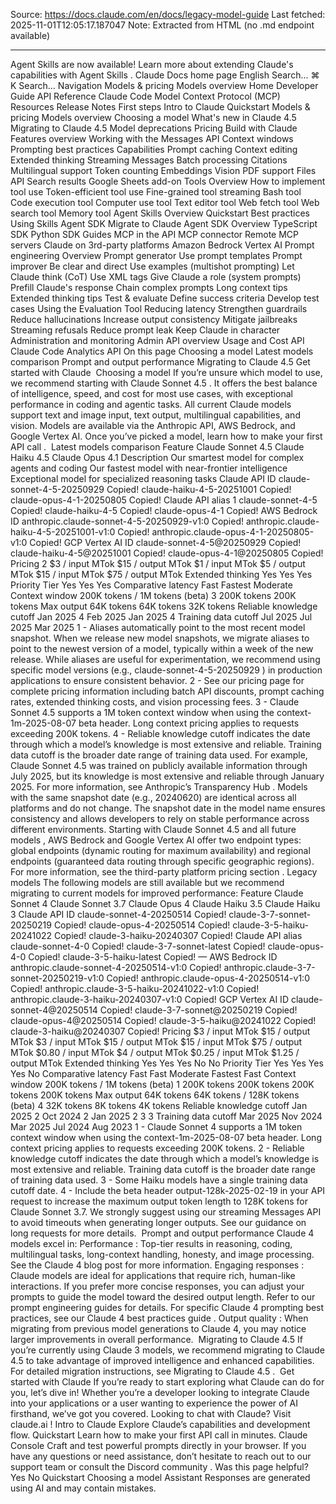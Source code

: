 Source: https://docs.claude.com/en/docs/legacy-model-guide
Last fetched: 2025-11-01T12:05:17.187047
Note: Extracted from HTML (no .md endpoint available)

---

Agent Skills are now available!
Learn more about extending Claude's capabilities with Agent Skills
.
Claude Docs
home page
English
Search...
⌘
K
Search...
Navigation
Models & pricing
Models overview
Home
Developer Guide
API Reference
Claude Code
Model Context Protocol (MCP)
Resources
Release Notes
First steps
Intro to Claude
Quickstart
Models & pricing
Models overview
Choosing a model
What's new in Claude 4.5
Migrating to Claude 4.5
Model deprecations
Pricing
Build with Claude
Features overview
Working with the Messages API
Context windows
Prompting best practices
Capabilities
Prompt caching
Context editing
Extended thinking
Streaming Messages
Batch processing
Citations
Multilingual support
Token counting
Embeddings
Vision
PDF support
Files API
Search results
Google Sheets add-on
Tools
Overview
How to implement tool use
Token-efficient tool use
Fine-grained tool streaming
Bash tool
Code execution tool
Computer use tool
Text editor tool
Web fetch tool
Web search tool
Memory tool
Agent Skills
Overview
Quickstart
Best practices
Using Skills
Agent SDK
Migrate to Claude Agent SDK
Overview
TypeScript SDK
Python SDK
Guides
MCP in the API
MCP connector
Remote MCP servers
Claude on 3rd-party platforms
Amazon Bedrock
Vertex AI
Prompt engineering
Overview
Prompt generator
Use prompt templates
Prompt improver
Be clear and direct
Use examples (multishot prompting)
Let Claude think (CoT)
Use XML tags
Give Claude a role (system prompts)
Prefill Claude's response
Chain complex prompts
Long context tips
Extended thinking tips
Test & evaluate
Define success criteria
Develop test cases
Using the Evaluation Tool
Reducing latency
Strengthen guardrails
Reduce hallucinations
Increase output consistency
Mitigate jailbreaks
Streaming refusals
Reduce prompt leak
Keep Claude in character
Administration and monitoring
Admin API overview
Usage and Cost API
Claude Code Analytics API
On this page
Choosing a model
Latest models comparison
Prompt and output performance
Migrating to Claude 4.5
Get started with Claude
​
Choosing a model
If you’re unsure which model to use, we recommend starting with
Claude Sonnet 4.5
. It offers the best balance of intelligence, speed, and cost for most use cases, with exceptional performance in coding and agentic tasks.
All current Claude models support text and image input, text output, multilingual capabilities, and vision. Models are available via the Anthropic API, AWS Bedrock, and Google Vertex AI.
Once you’ve picked a model,
learn how to make your first API call
.
​
Latest models comparison
Feature
Claude Sonnet 4.5
Claude Haiku 4.5
Claude Opus 4.1
Description
Our smartest model for complex agents and coding
Our fastest model with near-frontier intelligence
Exceptional model for specialized reasoning tasks
Claude API ID
claude-sonnet-4-5-20250929
Copied!
claude-haiku-4-5-20251001
Copied!
claude-opus-4-1-20250805
Copied!
Claude API alias
1
claude-sonnet-4-5
Copied!
claude-haiku-4-5
Copied!
claude-opus-4-1
Copied!
AWS Bedrock ID
anthropic.claude-sonnet-4-5-20250929-v1:0
Copied!
anthropic.claude-haiku-4-5-20251001-v1:0
Copied!
anthropic.claude-opus-4-1-20250805-v1:0
Copied!
GCP Vertex AI ID
claude-sonnet-4-5@20250929
Copied!
claude-haiku-4-5@20251001
Copied!
claude-opus-4-1@20250805
Copied!
Pricing
2
$3 / input MTok
$15 / output MTok
$1 / input MTok
$5 / output MTok
$15 / input MTok
$75 / output MTok
Extended thinking
Yes
Yes
Yes
Priority Tier
Yes
Yes
Yes
Comparative latency
Fast
Fastest
Moderate
Context window
200K tokens
/
1M tokens
(beta)
3
200K tokens
200K tokens
Max output
64K tokens
64K tokens
32K tokens
Reliable knowledge cutoff
Jan 2025
4
Feb 2025
Jan 2025
4
Training data cutoff
Jul 2025
Jul 2025
Mar 2025
1 - Aliases automatically point to the most recent model snapshot. When we release new model snapshots, we migrate aliases to point to the newest version of a model, typically within a week of the new release. While aliases are useful for experimentation, we recommend using specific model versions (e.g.,
claude-sonnet-4-5-20250929
) in production applications to ensure consistent behavior.
2 - See our
pricing page
for complete pricing information including batch API discounts, prompt caching rates, extended thinking costs, and vision processing fees.
3 - Claude Sonnet 4.5 supports a
1M token context window
when using the
context-1m-2025-08-07
beta header.
Long context pricing
applies to requests exceeding 200K tokens.
4 -
Reliable knowledge cutoff
indicates the date through which a model’s knowledge is most extensive and reliable.
Training data cutoff
is the broader date range of training data used. For example, Claude Sonnet 4.5 was trained on publicly available information through July 2025, but its knowledge is most extensive and reliable through January 2025. For more information, see
Anthropic’s Transparency Hub
.
Models with the same snapshot date (e.g., 20240620) are identical across all platforms and do not change. The snapshot date in the model name ensures consistency and allows developers to rely on stable performance across different environments.
Starting with
Claude Sonnet 4.5 and all future models
, AWS Bedrock and Google Vertex AI offer two endpoint types:
global endpoints
(dynamic routing for maximum availability) and
regional endpoints
(guaranteed data routing through specific geographic regions). For more information, see the
third-party platform pricing section
.
Legacy models
The following models are still available but we recommend migrating to current models for improved performance:
Feature
Claude Sonnet 4
Claude Sonnet 3.7
Claude Opus 4
Claude Haiku 3.5
Claude Haiku 3
Claude API ID
claude-sonnet-4-20250514
Copied!
claude-3-7-sonnet-20250219
Copied!
claude-opus-4-20250514
Copied!
claude-3-5-haiku-20241022
Copied!
claude-3-haiku-20240307
Copied!
Claude API alias
claude-sonnet-4-0
Copied!
claude-3-7-sonnet-latest
Copied!
claude-opus-4-0
Copied!
claude-3-5-haiku-latest
Copied!
—
AWS Bedrock ID
anthropic.claude-sonnet-4-20250514-v1:0
Copied!
anthropic.claude-3-7-sonnet-20250219-v1:0
Copied!
anthropic.claude-opus-4-20250514-v1:0
Copied!
anthropic.claude-3-5-haiku-20241022-v1:0
Copied!
anthropic.claude-3-haiku-20240307-v1:0
Copied!
GCP Vertex AI ID
claude-sonnet-4@20250514
Copied!
claude-3-7-sonnet@20250219
Copied!
claude-opus-4@20250514
Copied!
claude-3-5-haiku@20241022
Copied!
claude-3-haiku@20240307
Copied!
Pricing
$3 / input MTok
$15 / output MTok
$3 / input MTok
$15 / output MTok
$15 / input MTok
$75 / output MTok
$0.80 / input MTok
$4 / output MTok
$0.25 / input MTok
$1.25 / output MTok
Extended thinking
Yes
Yes
Yes
No
No
Priority Tier
Yes
Yes
Yes
Yes
No
Comparative latency
Fast
Fast
Moderate
Fastest
Fast
Context window
200K tokens
/
1M tokens
(beta)
1
200K tokens
200K tokens
200K tokens
200K tokens
Max output
64K tokens
64K tokens / 128K tokens (beta)
4
32K tokens
8K tokens
4K tokens
Reliable knowledge cutoff
Jan 2025
2
Oct 2024
2
Jan 2025
2
3
3
Training data cutoff
Mar 2025
Nov 2024
Mar 2025
Jul 2024
Aug 2023
1 - Claude Sonnet 4 supports a
1M token context window
when using the
context-1m-2025-08-07
beta header.
Long context pricing
applies to requests exceeding 200K tokens.
2 -
Reliable knowledge cutoff
indicates the date through which a model’s knowledge is most extensive and reliable.
Training data cutoff
is the broader date range of training data used.
3 - Some Haiku models have a single training data cutoff date.
4 - Include the beta header
output-128k-2025-02-19
in your API request to increase the maximum output token length to 128K tokens for Claude Sonnet 3.7. We strongly suggest using our
streaming Messages API
to avoid timeouts when generating longer outputs. See our guidance on
long requests
for more details.
​
Prompt and output performance
Claude 4 models excel in:
Performance
: Top-tier results in reasoning, coding, multilingual tasks, long-context handling, honesty, and image processing. See the
Claude 4 blog post
for more information.
Engaging responses
: Claude models are ideal for applications that require rich, human-like interactions.
If you prefer more concise responses, you can adjust your prompts to guide the model toward the desired output length. Refer to our
prompt engineering guides
for details.
For specific Claude 4 prompting best practices, see our
Claude 4 best practices guide
.
Output quality
: When migrating from previous model generations to Claude 4, you may notice larger improvements in overall performance.
​
Migrating to Claude 4.5
If you’re currently using Claude 3 models, we recommend migrating to Claude 4.5 to take advantage of improved intelligence and enhanced capabilities. For detailed migration instructions, see
Migrating to Claude 4.5
.
​
Get started with Claude
If you’re ready to start exploring what Claude can do for you, let’s dive in! Whether you’re a developer looking to integrate Claude into your applications or a user wanting to experience the power of AI firsthand, we’ve got you covered.
Looking to chat with Claude? Visit
claude.ai
!
Intro to Claude
Explore Claude’s capabilities and development flow.
Quickstart
Learn how to make your first API call in minutes.
Claude Console
Craft and test powerful prompts directly in your browser.
If you have any questions or need assistance, don’t hesitate to reach out to our
support team
or consult the
Discord community
.
Was this page helpful?
Yes
No
Quickstart
Choosing a model
Assistant
Responses are generated using AI and may contain mistakes.